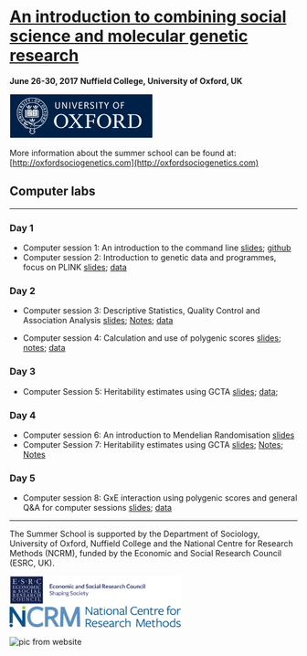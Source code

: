 # [An introduction to combining social science and molecular genetic research](readme.md)

**June 26-30, 2017**
**Nuffield College, University of Oxford, UK**

![Ox](images/ox_brand1_rev_rect.gif)
 
More information about the summer school can be found at: [http://oxfordsociogenetics.com](http://oxfordsociogenetics.com)



## Computer labs
---

### Day 1
* Computer session 1:  An introduction to the command line [slides](https://github.com/crahal/Teaching/blob/master/AnIntroductionToTheCommandLine/Charlie_NCRM.pdf); [github](https://github.com/crahal/Teaching/tree/master/AnIntroductionToTheCommandLine)
* Computer session 2:  Introduction to genetic data and programmes, focus on PLINK [slides](computerSession2/Session2_Slides.pdf); [data](computerSession2/Session2_data.zip)

### Day 2
* Computer session 3: Descriptive Statistics, Quality Control and Association Analysis [slides](computerSession3/slides3.html); [Notes](computerSession3/index.md); [data](computerSession3/data3.zip)

* Computer session 4: Calculation and use of polygenic scores [slides](computerSession4/slides4.html); [notes](computerSession4/index4.md); [data](https://www.dropbox.com/s/vpytuz3ced3dfch/data4.zip?dl=0)


### Day 3 
* Computer Session 5: Heritability estimates using GCTA  [slides](computerSession5/Session5_Slides.pdf); [data](https://www.dropbox.com/s/5jaasm3vbtli23x/data3.zip?dl=0); 


### Day 4
* Computer session 6: An introduction to Mendelian Randomisation [slides](computerSession6/slides6.pdf)
* Computer Session 7: Heritability estimates using GCTA [slides](computerSession7/slides7.html);  [Notes](computerSession7/index7.md);  [Notes](computerSession7/data7.zip)

### Day 5

* Computer session 8: GxE interaction using polygenic scores and general Q&A for computer sessions [slides](computerSession8/slides8.html); [data](computerSession8/data8.zip)


---
The Summer School is supported by the Department of Sociology, University of Oxford, Nuffield College and the National Centre for Research Methods (NCRM), funded by the Economic and Social Research Council (ESRC, UK).

<img src=images/ESRC.png width="300"><img src=images/ncrm_logo@2x.png width="300">

![pic from website](http://oxfordsociogenetics.com/wp-content/uploads/2016/06/BRPhoto_ECSROxford_23.09.16-4-copy.jpg)
